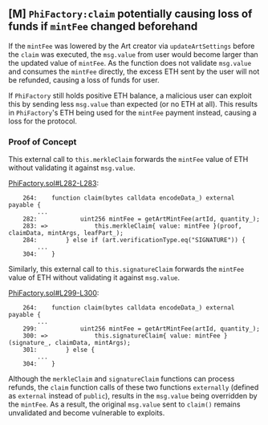 ## [M] `PhiFactory:claim` potentially causing loss of funds if `mintFee` changed beforehand

If the `mintFee` was lowered by the Art creator via `updateArtSettings` before the `claim` was executed, the `msg.value` from user would become larger than the updated value of `mintFee`. As the function does not validate `msg.value` and consumes the `mintFee` directly, the excess ETH sent by the user will not be refunded, causing a loss of funds for user.

If `PhiFactory` still holds positive ETH balance, a malicious user can exploit this by sending less `msg.value` than expected (or no ETH at all). This results in `PhiFactory`'s ETH being used for the `mintFee` payment instead, causing a loss for the protocol.

### Proof of Concept

This external call to `this.merkleClaim` forwards the `mintFee` value of ETH without validating it against `msg.value`.

[PhiFactory.sol#L282-L283](src/PhiFactory.sol#L282-L283):
```solidity
    264:    function claim(bytes calldata encodeData_) external payable {
        ...
    282:            uint256 mintFee = getArtMintFee(artId, quantity_);
    283: =>             this.merkleClaim{ value: mintFee }(proof, claimData, mintArgs, leafPart_);
    284:        } else if (art.verificationType.eq("SIGNATURE")) {
        ...
    304:    }
```

Similarly, this external call to `this.signatureClaim` forwards the `mintFee` value of ETH without validating it against `msg.value`.

[PhiFactory.sol#L299-L300](src/PhiFactory.sol#L299-L300):
```solidity
    264:    function claim(bytes calldata encodeData_) external payable {
        ...
    299:            uint256 mintFee = getArtMintFee(artId, quantity_);
    300: =>             this.signatureClaim{ value: mintFee }(signature_, claimData, mintArgs);
    301:        } else {
        ...
    304:    }
```

Although the `merkleClaim` and `signatureClaim` functions can process refunds, the `claim` function calls of these two functions `externally` (defined as `external` instead of `public`), results in the `msg.value` being overridden by the `mintFee`. As a result, the original `msg.value` sent to `claim()` remains unvalidated and become vulnerable to exploits.
